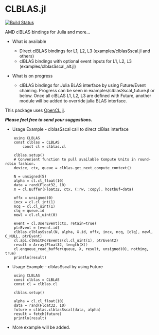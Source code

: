 CLBLAS.jl
============

[![Build Status](https://travis-ci.org/JuliaGPU/CLBLAS.jl.svg)](https://travis-ci.org/JuliaGPU/CLBLAS.jl)

AMD clBLAS bindings for Julia and more… 

* What is available
    * Direct clBLAS bindings for L1, L2, L3 (examples/clblasSscal.jl and others)
    * clBLAS bindings with optional event inputs for L1, L2, L3 (examples/clblasSscal_alt.jl)

* What is on progress
    * clBLAS bindings for Julia BLAS interface by using Future/Event chaining. Progress can be seen in examples/clblasSscal_future.jl or below. Once all clBLAS L1, L2, L3 are defined with Future, another module will be added to override julia BLAS interface.

This package uses [OpenCL.jl](https://github.com/JuliaGPU/OpenCL.jl). 

**_Please feel free to send your suggestions._** 

* Usage Example - clblasSscal call to direct clBlas interface 
```	
	using CLBLAS
	const clblas = CLBLAS
        const cl = clblas.cl

	clblas.setup()
	# Convenient function to pull available Compute Units in round-robin fashion.
	device, ctx, queue = clblas.get_next_compute_context()
	
	N = unsigned(5)
	alpha = cl.cl_float(10)
	data = rand(Float32, 10)
	X = cl.Buffer(Float32, ctx, (:rw, :copy), hostbuf=data)
	
	offx = unsigned(0)
	incx = cl.cl_int(1)
	ncq = cl.cl_uint(1)
	clq = queue.id
	newl = cl.cl_uint(0)

	event = cl.UserEvent(ctx, retain=true)
	ptrEvent = [event.id]
	clblas.clblasSscal(N, alpha, X.id, offx, incx, ncq, [clq], newl, C_NULL, ptrEvent)
	cl.api.clWaitForEvents(cl.cl_uint(1), ptrEvent2)
	result = Array(Float32, length(X))
	cl.enqueue_read_buffer(queue, X, result, unsigned(0), nothing, true)
	println(result)
```   

* Usage Example - clblasSscal by using Future
```
	using CLBLAS
	const clblas = CLBLAS
	const cl = clblas.cl
	
	clblas.setup()
	
 	alpha = cl.cl_float(10)
	data = rand(Float32, 10)
	future = clblas.clblasSscal(data, alpha)
	result = fetch(future)
	println(result)	
```
* More example will be added.
